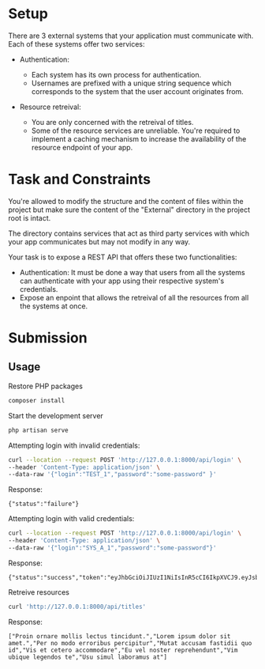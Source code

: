 

# Setup

There are 3 external systems that your application must communicate with. Each of these systems offer two services:

- Authentication:
    - Each system has its own process for authentication.
    - Usernames are prefixed with a unique string sequence which corresponds to the system that the user account originates from.

- Resource retreival:
    - You are only concerned with the retreival of titles.
    - Some of the resource services are unreliable. You're required to implement a caching mechanism to increase the availability of the resource endpoint of your app.

# Task and Constraints

You're allowed to modify the structure and the content of files within the project but make sure the content of the "External" directory in the project root is intact.

The directory contains services that act as third party services with which your app communicates but may not modify in any way.

Your task is to expose a REST API that offers these two functionalities:
- Authentication: It must be done a way that users from all the systems can authenticate with your app using their respective system's credentials.
- Expose an enpoint that allows the retreival of all the resources from all the systems at once.

# Submission

## Usage

Restore PHP packages
```bash
composer install
```

Start the development server
```bash
php artisan serve
```

Attempting login with invalid credentials:
```bash
curl --location --request POST 'http://127.0.0.1:8000/api/login' \
--header 'Content-Type: application/json' \
--data-raw '{"login":"TEST_1","password":"some-password" }'
```

Response:
```
{"status":"failure"}
```

Attempting login with valid credentials:
```bash
curl --location --request POST 'http://127.0.0.1:8000/api/login' \
--header 'Content-Type: application/json' \
--data-raw '{"login":"SYS_A_1","password":"some-password"}'
```

Response:
```
{"status":"success","token":"eyJhbGciOiJIUzI1NiIsInR5cCI6IkpXVCJ9.eyJsb2dpbiI6IkZPT18xIiwiY29udGV4dCI6IkZPTyIsImlhdCI6MTUxNjIzOTAyMn0.iOLIsd1TXyU53nrMGfjShXD7KSMz_lbaT256TQVYDz8"}
```

Retreive resources
```bash
curl 'http://127.0.0.1:8000/api/titles'
```

Response:
```
["Proin ornare mollis lectus tincidunt.","Lorem ipsum dolor sit amet.","Per no modo erroribus percipitur","Mutat accusam fastidii quo id","Vis et cetero accommodare","Eu vel noster reprehendunt","Vim ubique legendos te","Usu simul laboramus at"]
```